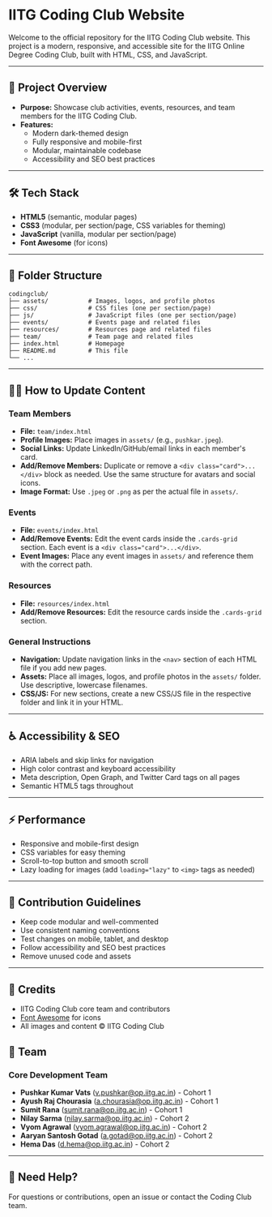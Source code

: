 # IITG Coding Club Website

Welcome to the official repository for the IITG Coding Club website. This project is a modern, responsive, and accessible site for the IITG Online Degree Coding Club, built with HTML, CSS, and JavaScript.

---

## 🚀 Project Overview
- **Purpose:** Showcase club activities, events, resources, and team members for the IITG Coding Club.
- **Features:**
  - Modern dark-themed design
  - Fully responsive and mobile-first
  - Modular, maintainable codebase
  - Accessibility and SEO best practices

---

## 🛠️ Tech Stack
- **HTML5** (semantic, modular pages)
- **CSS3** (modular, per section/page, CSS variables for theming)
- **JavaScript** (vanilla, modular per section/page)
- **Font Awesome** (for icons)

---

## 📁 Folder Structure
```
codingclub/
├── assets/           # Images, logos, and profile photos
├── css/              # CSS files (one per section/page)
├── js/               # JavaScript files (one per section/page)
├── events/           # Events page and related files
├── resources/        # Resources page and related files
├── team/             # Team page and related files
├── index.html        # Homepage
├── README.md         # This file
└── ...
```

---

## 🧑‍💻 How to Update Content

### Team Members
- **File:** `team/index.html`
- **Profile Images:** Place images in `assets/` (e.g., `pushkar.jpeg`).
- **Social Links:** Update LinkedIn/GitHub/email links in each member's card.
- **Add/Remove Members:** Duplicate or remove a `<div class="card">...</div>` block as needed. Use the same structure for avatars and social icons.
- **Image Format:** Use `.jpeg` or `.png` as per the actual file in `assets/`.

### Events
- **File:** `events/index.html`
- **Add/Remove Events:** Edit the event cards inside the `.cards-grid` section. Each event is a `<div class="card">...</div>`.
- **Event Images:** Place any event images in `assets/` and reference them with the correct path.

### Resources
- **File:** `resources/index.html`
- **Add/Remove Resources:** Edit the resource cards inside the `.cards-grid` section.

### General Instructions
- **Navigation:** Update navigation links in the `<nav>` section of each HTML file if you add new pages.
- **Assets:** Place all images, logos, and profile photos in the `assets/` folder. Use descriptive, lowercase filenames.
- **CSS/JS:** For new sections, create a new CSS/JS file in the respective folder and link it in your HTML.

---

## ♿ Accessibility & SEO
- ARIA labels and skip links for navigation
- High color contrast and keyboard accessibility
- Meta description, Open Graph, and Twitter Card tags on all pages
- Semantic HTML5 tags throughout

---

## ⚡ Performance
- Responsive and mobile-first design
- CSS variables for easy theming
- Scroll-to-top button and smooth scroll
- Lazy loading for images (add `loading="lazy"` to `<img>` tags as needed)

---

## 🧩 Contribution Guidelines
- Keep code modular and well-commented
- Use consistent naming conventions
- Test changes on mobile, tablet, and desktop
- Follow accessibility and SEO best practices
- Remove unused code and assets

---

## 🙏 Credits
- IITG Coding Club core team and contributors
- [Font Awesome](https://fontawesome.com/) for icons
- All images and content © IITG Coding Club

## 👥 Team

### Core Development Team
- **Pushkar Kumar Vats** (v.pushkar@op.iitg.ac.in) - Cohort 1
- **Ayush Raj Chourasia** (a.chourasia@op.iitg.ac.in) - Cohort 1
- **Sumit Rana** (sumit.rana@op.iitg.ac.in) - Cohort 1
- **Nilay Sarma** (nilay.sarma@op.iitg.ac.in) - Cohort 2
- **Vyom Agrawal** (vyom.agrawal@op.iitg.ac.in) - Cohort 2
- **Aaryan Santosh Gotad** (a.gotad@op.iitg.ac.in) - Cohort 2
- **Hema Das** (d.hema@op.iitg.ac.in) - Cohort 2

---

## 📢 Need Help?
For questions or contributions, open an issue or contact the Coding Club team.

